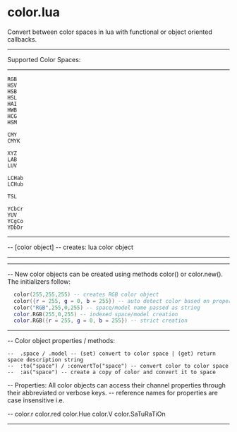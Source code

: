 color.lua
===============

Convert between color spaces in lua with functional or object oriented callbacks.

------ ------ ------ ------ ------

Supported Color Spaces:

------ ------ ------ 

```
RGB
HSV
HSB
HSL
HAI
HWB
HCG
HSM

CMY
CMYK

XYZ
LAB
LUV

LCHab
LCHub

TSL

YCbCr
YUV
YCgCo
YDbDr
```

------ ------ ------ ------ ------

-- [color object] -- creates: lua color object

---- ----- ---- --- -- --- ---- ----- ---- --- -- --- ---- ----- ---- --- -- --- ---- ----- ---- -
-- --- ---- ----- ---- --- -- --- ---- ----- ---- --- -- --- ---- ----- ---- --- -- --- ---- -----

-- New color objects can be created using methods color() or color.new(). The initializers follow:

```lua
  color(255,255,255) -- creates RGB color object
  color({r = 255, g = 0, b = 255}) -- auto detect color based on properties
  color("RGB",255,0,255) -- space/model name passed as string       
  color.RGB(255,0,255) -- indexed space/model creation
  color.RGB({r = 255, g = 0, b = 255}) -- strict creation
```
--------------- --------------- --------------- --------------- ---------------

-- Color object properties / methods:
```
--  .space / .model -- (set) convert to color space | (get) return space description string
--  :to("space") / :convertTo("space") -- convert color to color space 
--  :as("space") -- create a copy of color and convert it to space
```
-- Properties: All color objects can access their channel properties through their abbreviated or verbose keys.
--  reference names for properties are case insensitive i.e.

--   color.r  color.red  color.Hue  color.V  color.SaTuRaTiOn

--------------- --------------- --------------- --------------- ---------------
